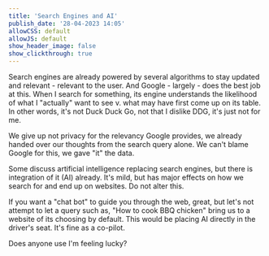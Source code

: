 ```yaml
---
title: 'Search Engines and AI'
publish_date: '28-04-2023 14:05'
allowCSS: default
allowJS: default
show_header_image: false
show_clickthrough: true
---
```


Search engines are already powered by several algorithms to stay updated and relevant - relevant to the user. And Google - largely - does the best job at this. When I search for something, its engine understands the likelihood of what I "actually" want to see v. what may have first come up on its table. In other words, it's not Duck Duck Go, not that I dislike DDG, it's just not for me.

We give up not privacy for the relevancy Google provides, we already handed over our thoughts from the search query alone. We can't blame Google for this, we gave "it" the data. 

Some discuss artificial intelligence replacing search engines, but there is integration of it (AI) already. It's mild, but has major effects on how we search for and end up on websites. Do not alter this.

If you want a "chat bot" to guide you through the web, great, but let's not attempt to let a query such as, "How to cook BBQ chicken" bring us to a website of its choosing by default. This would be placing AI directly in the driver's seat. It's fine as a co-pilot.

Does anyone use I'm feeling lucky?
